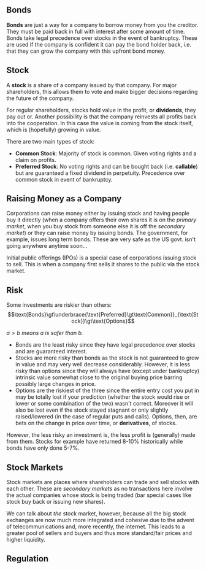 ## Bonds
**Bonds** are just a way for a company to borrow money from you the creditor. They must be paid back in full with interest after some amount of time. Bonds take legal precedence over stocks in the event of bankruptcy. These are used if the company is confident it can pay the bond holder back, i.e. that they can grow the company with this upfront bond money.

## Stock
A **stock** is a share of a company issued by that company. For major shareholders, this allows them to vote and make bigger decisions regarding the future of the company.

For regular shareholders, stocks hold value in the profit, or **dividends**, they pay out or. Another possibility is that the company reinvests all profits back into the cooperation. In this case the value is coming from the stock itself, which is (hopefully) growing in value.

There are two main types of stock:
- **Common Stock**: Majority of stock is common. Given voting rights and a claim on profits.
- **Preferred Stock**: No voting rights and can be bought back (i.e. **callable**) but are guaranteed a fixed dividend in perpetuity. Precedence over common stock in event of bankruptcy.

## Raising Money as a Company
Corporations can raise money either by issuing stock and having people buy it directly (when a company offers their own shares it is on the *primary market*, when you buy stock from someone else it is off the *secondary market*) or they can raise money by issuing bonds. The government, for example, issues long term bonds. These are very safe as the US govt. isn't going anywhere anytime soon...

Initial public offerings (IPOs) is a special case of corporations issuing stock to sell. This is when a company first sells it shares to the public via the stock market.

## Risk
Some investments are riskier than others:
$$\text{Bonds}\gt\underbrace{\text{Preferred}\gt\text{Common}}_{\text{Stock}}\gt\text{Options}$$

*$a>b$ means $a$ is safer than $b$.*

- Bonds are the least risky since they have legal precedence over stocks and are guaranteed interest.
- Stocks are more risky than bonds as the stock is not guaranteed to grow in value and may very well decrease considerably. However, it is less risky than options since they will always have (except under bankruptcy) intrinsic value somewhat close to the original buying price barring possibly large changes in price.
- Options are the riskiest of the three since the entire entry cost  you put in may be totally lost if your prediction (whether the stock would rise or lower or some combination of the two) wasn't correct. Moreover it will also be lost even if the stock stayed stagnant or only slightly raised/lowered (in the case of regular puts and calls). Options, then, are bets on the change in price over time, or **derivatives**, of stocks.

However, the less risky an investment is, the less profit is (generally) made from them. Stocks for example have returned 8-10% historically while bonds have only done 5-7%.

## Stock Markets
Stock markets are places where shareholders can trade and sell stocks with each other. These are *secondary markets* as no transactions here involve the actual companies whose stock is being traded (bar special cases like stock buy back or issuing new shares).

We can talk about *the* stock market, however, because all the big stock exchanges are now much more integrated and cohesive due to the advent of telecommunications and, more recently, the internet. This leads to a greater pool of sellers and buyers and thus more standard/fair prices and higher liquidity.

## Regulation
